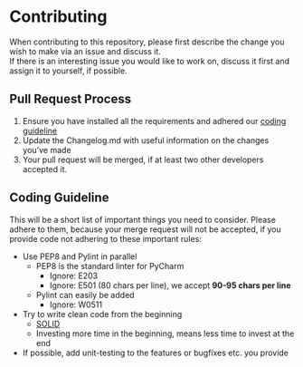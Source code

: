 # Contributing

When contributing to this repository, please first describe the change you wish to make via an issue and discuss it. \
If there is an interesting issue you would like to work on, discuss it first and assign it to yourself, if possible.

## Pull Request Process

1. Ensure you have installed all the requirements and adhered our [coding guideline](#coding-guideline)
2. Update the Changelog.md with useful information on the changes you've made
3. Your pull request will be merged, if at least two other developers accepted it.

## Coding Guideline

This will be a short list of important things you need to consider.
Please adhere to them, because your merge request will not be accepted, if you provide code not adhering to these important rules:

- Use PEP8 and Pylint in parallel
  - PEP8 is the standard linter for PyCharm
    - Ignore: E203
    - Ignore: E501 (80 chars per line), we accept **90-95 chars per line**
  - Pylint can easily be added
    - Ignore: W0511
- Try to write clean code from the beginning
  - [SOLID](https://en.wikipedia.org/wiki/SOLID)
  - Investing more time in the beginning, means less time to invest at the end
- If possible, add unit-testing to the features or bugfixes etc. you provide